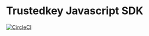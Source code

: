 # Trustedkey Javascript SDK

[![CircleCI](https://circleci.com/gh/trustedkey/trustedkey.js.svg?style=svg)](https://circleci.com/gh/trustedkey/trustedkey.js)
